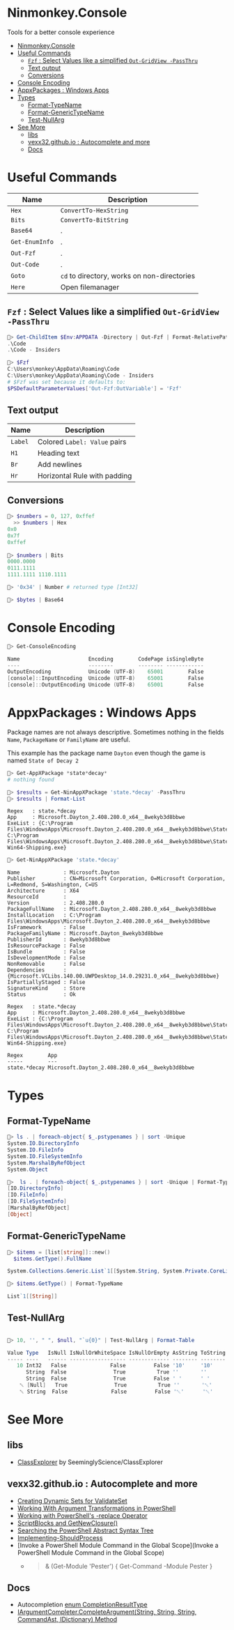 # Ninmonkey.Console

Tools for a better console experience

- [Ninmonkey.Console](#ninmonkeyconsole)
- [Useful Commands](#useful-commands)
  - [`Fzf` : Select Values like a simplified `Out-GridView -PassThru`](#fzf--select-values-like-a-simplified-out-gridview--passthru)
  - [Text output](#text-output)
  - [Conversions](#conversions)
- [Console Encoding](#console-encoding)
- [AppxPackages : Windows Apps](#appxpackages--windows-apps)
- [Types](#types)
  - [Format-TypeName](#format-typename)
  - [Format-GenericTypeName](#format-generictypename)
  - [Test-NullArg](#test-nullarg)
- [See More](#see-more)
  - [libs](#libs)
  - [vexx32.github.io : Autocomplete and more](#vexx32githubio--autocomplete-and-more)
  - [Docs](#docs)


# Useful Commands

| Name           | Description                                 |
| -------------- | ------------------------------------------- |
| `Hex`          | `ConvertTo-HexString`                       |
| `Bits`         | `ConvertTo-BitString`                       |
| `Base64`       | .                                           |
| `Get-EnumInfo` | .                                           |
| `Out-Fzf`      | .                                           |
| `Out-Code`     | .                                           |
| `Goto`         | `cd` to directory, works on non-directories |
| `Here`         | Open filemanager                            |
 
## `Fzf` : Select Values like a simplified `Out-GridView -PassThru`

```powershell
🐒> Get-ChildItem $Env:APPDATA -Directory | Out-Fzf | Format-RelativePath $Env:APPDATA
.\Code           
.\Code - Insiders
```
```powershell
🐒> $Fzf
C:\Users\monkey\AppData\Roaming\Code           
C:\Users\monkey\AppData\Roaming\Code - Insiders
# $Fzf was set because it defaults to:
$PSDefaultParameterValues['Out-Fzf:OutVariable'] = 'Fzf'
```

## Text output
| Name    | Description                  |
| ------- | ---------------------------- |
| `Label` | Colored `Label: Value` pairs |
| `H1`    | Heading text                 |
| `Br`    | Add newlines                 |
| `Hr`    | Horizontal Rule with padding |

## Conversions

```powershell
🐒> $numbers = 0, 127, 0xffef
  >> $numbers | Hex  
0x0                 
0x7f                
0xffef              
                    
🐒> $numbers | Bits 
0000.0000           
0111.1111           
1111.1111 1110.1111 

🐒> '0x34' | Number # returned type [Int32]

🐒> $bytes | Base64
```

# Console Encoding

```powershell
🐒> Get-ConsoleEncoding      

Name                      Encoding        CodePage isSingleByte
----                      --------        -------- ------------
OutputEncoding            Unicode (UTF-8)    65001        False
[console]::InputEncoding  Unicode (UTF-8)    65001        False
[console]::OutputEncoding Unicode (UTF-8)    65001        False
```

# AppxPackages : Windows Apps

Package names are not always descriptive. Sometimes nothing in the fields `Name`, `PackageName` or `FamilyName` are useful.

This example has the package name `Dayton` even though the game is named `State of Decay 2`
```powershell
🐒> Get-AppXPackage *state*decay*
# nothing found

🐒> $results = Get-NinAppXPackage 'state.*decay' -PassThru 
🐒> $results | Format-List
```
```
Regex   : state.*decay
App     : Microsoft.Dayton_2.408.280.0_x64__8wekyb3d8bbwe
ExeList : {C:\Program Files\WindowsApps\Microsoft.Dayton_2.408.280.0_x64__8wekyb3d8bbwe\StateOfDecay2.exe, C:\Program Files\WindowsApps\Microsoft.Dayton_2.408.280.0_x64__8wekyb3d8bbwe\StateOfDecay2\Binaries\Win64\StateOfDecay2-Win64-Shipping.exe}
```
```powershell
🐒> Get-NinAppXPackage 'state.*decay'
```
```
Name              : Microsoft.Dayton
Publisher         : CN=Microsoft Corporation, O=Microsoft Corporation, L=Redmond, S=Washington, C=US
Architecture      : X64
ResourceId        :
Version           : 2.408.280.0
PackageFullName   : Microsoft.Dayton_2.408.280.0_x64__8wekyb3d8bbwe
InstallLocation   : C:\Program Files\WindowsApps\Microsoft.Dayton_2.408.280.0_x64__8wekyb3d8bbwe
IsFramework       : False
PackageFamilyName : Microsoft.Dayton_8wekyb3d8bbwe
PublisherId       : 8wekyb3d8bbwe
IsResourcePackage : False
IsBundle          : False
IsDevelopmentMode : False
NonRemovable      : False
Dependencies      : {Microsoft.VCLibs.140.00.UWPDesktop_14.0.29231.0_x64__8wekyb3d8bbwe}
IsPartiallyStaged : False
SignatureKind     : Store
Status            : Ok

Regex   : state.*decay
App     : Microsoft.Dayton_2.408.280.0_x64__8wekyb3d8bbwe
ExeList : {C:\Program Files\WindowsApps\Microsoft.Dayton_2.408.280.0_x64__8wekyb3d8bbwe\StateOfDecay2.exe, C:\Program Files\WindowsApps\Microsoft.Dayton_2.408.280.0_x64__8wekyb3d8bbwe\StateOfDecay2\Binaries\Win64\StateOfDecay2-Win64-Shipping.exe}

Regex        App
-----        ---
state.*decay Microsoft.Dayton_2.408.280.0_x64__8wekyb3d8bbwe
```

# Types


## Format-TypeName

```powershell
🐒> ls . | foreach-object{ $_.pstypenames } | sort -Unique
System.IO.DirectoryInfo
System.IO.FileInfo
System.IO.FileSystemInfo
System.MarshalByRefObject
System.Object

🐒>  ls . | foreach-object{ $_.pstypenames } | sort -Unique | Format-TypeName
[IO.DirectoryInfo]
[IO.FileInfo]
[IO.FileSystemInfo]
[MarshalByRefObject]
[Object]
```


## Format-GenericTypeName

```powershell
🐒> $items = [list[string]]::new()
  $items.GetType().FullName

System.Collections.Generic.List`1[[System.String, System.Private.CoreLib, Version=4.0.0.0, Culture=neutral, PublicKeyToken=7cec85d7bea7798e]]

🐒> $items.GetType() | Format-TypeName

List`1[[String]]
```


## Test-NullArg


```powershell

🐒> 10, '', " ", $null, "`u{0}" | Test-NullArg | Format-Table

Value Type   IsNull IsNullOrWhiteSpace IsNullOrEmpty AsString ToString CastString TestId IsNullCodepoint
----- ----   ------ ------------------ ------------- -------- -------- ---------- ------ ---------------
   10 Int32   False              False         False '10'     '10'     '10'            0           False
      String  False               True          True ''       ''       ''              1            True
      String  False               True         False ' '      ' '      ' '             2           False
    ␀ [Null]   True               True          True ''       '␀'      ''              3           False
    ␀ String  False              False         False '␀'      '␀'      '␀'             4            True
```

# See More

## libs

- [ClassExplorer](https://github.com/seeminglyscience) by SeeminglyScience/ClassExplorer

## vexx32.github.io : Autocomplete and more

- [Creating Dynamic Sets for ValidateSet](https://vexx32.github.io/2018/11/29/Dynamic-ValidateSet/)
- [Working With Argument Transformations in PowerShell](https://vexx32.github.io/2018/12/13/Working-Argument-Transformations/)
- [Working with PowerShell's -replace Operator](https://vexx32.github.io/2019/03/20/PowerShell-Replace-Operator/)
- [ScriptBlocks and GetNewClosure\(\)](https://vexx32.github.io/2020/05/30/Scriptblock-GetNewClosure/)
- [Searching the PowerShell Abstract Syntax Tree](https://vexx32.github.io/2018/12/20/Searching-PowerShell-Abstract-Syntax-Tree/)
- [Implementing-ShouldProcess](https://vexx32.github.io/2018/11/22/Implementing-ShouldProcess/)
- [Invoke a PowerShell Module Command in the Global Scope](Invoke a PowerShell Module Command in the Global Scope)
  - > & (Get-Module 'Pester') { Get-Command -Module Pester }

## Docs
- Autocompletion [enum CompletionResultType ](https://docs.microsoft.com/en-us/dotnet/api/system.management.automation.completionresulttype?view=powershellsdk-7.0.0#System_Management_Automation_CompletionResultType)
- [IArgumentCompleter.CompleteArgument\(String, String, String, CommandAst, IDictionary\) Method](https://docs.microsoft.com/en-us/dotnet/api/system.management.automation.iargumentcompleter.completeargument?view=powershellsdk-7.0.0)